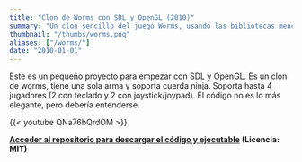 ```yaml
---
title: "Clon de Worms con SDL y OpenGL (2010)"
summary: "Un clon sencillo del juego Worms, usando las bibliotecas mencionadas. Soporta varios jugadores en el mismo teclado."
thumbnail: "/thumbs/worms.png"
aliases: ["/worms/"]
date: "2010-01-01"
---
```


Este es un pequeño proyecto para empezar con SDL y OpenGL. Es un clon de worms, tiene una sola arma y soporta cuerda ninja. Soporta hasta 4 jugadores (2 con teclado y 2 con joystick/joypad). El código no es lo más elegante, pero debería entenderse.

{{< youtube QNa76bQrdOM >}}

**[Acceder al repositorio para descargar el código y ejecutable](https://github.com/gzalo/wormsclone) (Licencia: MIT)**

